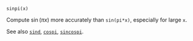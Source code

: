 ```
sinpi(x)
```

Compute $\sin(\pi x)$ more accurately than `sin(pi*x)`, especially for large `x`.

See also [`sind`](@ref), [`cospi`](@ref), [`sincospi`](@ref).
